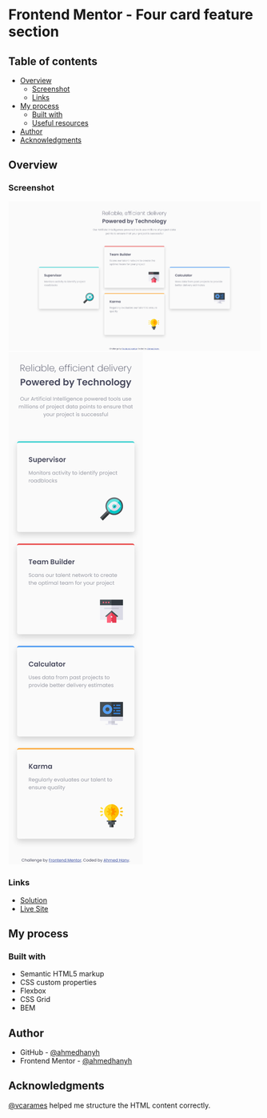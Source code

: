 # Frontend Mentor - Four card feature section

## Table of contents

- [Overview](#overview)
  - [Screenshot](#screenshot)
  - [Links](#links)
- [My process](#my-process)
  - [Built with](#built-with)
  - [Useful resources](#useful-resources)
- [Author](#author)
- [Acknowledgments](#acknowledgments)

## Overview

### Screenshot

![](./screenshot.png)
![](./screenshot-mobile.png)

### Links

- [Solution](https://github.com/ahmedhanyh/four-card-feature-section)
- [Live Site](https://ahmedhanyh.github.io/four-card-feature-section/)

## My process

### Built with

- Semantic HTML5 markup
- CSS custom properties
- Flexbox
- CSS Grid
- BEM

## Author

- GitHub - [@ahmedhanyh](https://github.com/ahmedhanyh)
- Frontend Mentor - [@ahmedhanyh](https://www.frontendmentor.io/profile/ahmedhanyh)

## Acknowledgments

[@vcarames](https://www.frontendmentor.io/profile/vcarames) helped me structure the HTML content correctly.
